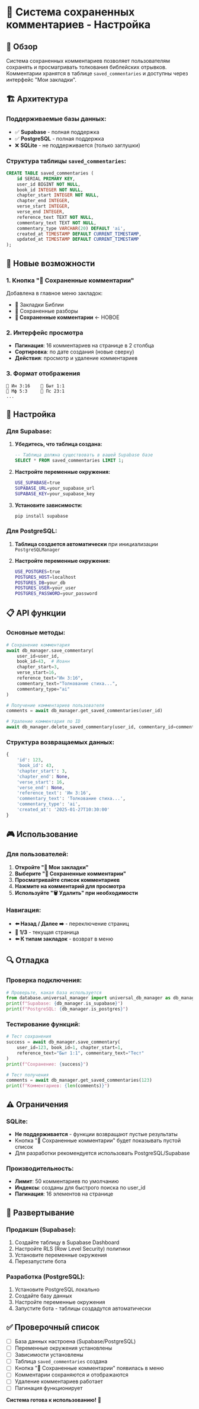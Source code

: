 # 📝 Система сохраненных комментариев - Настройка

## 🎯 Обзор

Система сохраненных комментариев позволяет пользователям сохранять и просматривать толкования библейских отрывков. Комментарии хранятся в таблице `saved_commentaries` и доступны через интерфейс "Мои закладки".

## 🏗️ Архитектура

### Поддерживаемые базы данных:
- ✅ **Supabase** - полная поддержка
- ✅ **PostgreSQL** - полная поддержка  
- ❌ **SQLite** - не поддерживается (только заглушки)

### Структура таблицы `saved_commentaries`:
```sql
CREATE TABLE saved_commentaries (
    id SERIAL PRIMARY KEY,
    user_id BIGINT NOT NULL,
    book_id INTEGER NOT NULL,
    chapter_start INTEGER NOT NULL,
    chapter_end INTEGER,
    verse_start INTEGER,
    verse_end INTEGER,
    reference_text TEXT NOT NULL,
    commentary_text TEXT NOT NULL,
    commentary_type VARCHAR(20) DEFAULT 'ai',
    created_at TIMESTAMP DEFAULT CURRENT_TIMESTAMP,
    updated_at TIMESTAMP DEFAULT CURRENT_TIMESTAMP
);
```

## 🚀 Новые возможности

### 1. Кнопка "📝 Сохраненные комментарии"
Добавлена в главное меню закладок:
- 📖 Закладки Библии
- 💬 Сохраненные разборы  
- **📝 Сохраненные комментарии** ← НОВОЕ

### 2. Интерфейс просмотра
- **Пагинация**: 16 комментариев на странице в 2 столбца
- **Сортировка**: по дате создания (новые сверху)
- **Действия**: просмотр и удаление комментариев

### 3. Формат отображения
```
📝 Ин 3:16    📝 Быт 1:1
📝 Мф 5:3     📝 Пс 23:1
...
```

## 🔧 Настройка

### Для Supabase:

1. **Убедитесь, что таблица создана:**
   ```sql
   -- Таблица должна существовать в вашей Supabase базе
   SELECT * FROM saved_commentaries LIMIT 1;
   ```

2. **Настройте переменные окружения:**
   ```bash
   USE_SUPABASE=true
   SUPABASE_URL=your_supabase_url
   SUPABASE_KEY=your_supabase_key
   ```

3. **Установите зависимости:**
   ```bash
   pip install supabase
   ```

### Для PostgreSQL:

1. **Таблица создается автоматически** при инициализации `PostgreSQLManager`

2. **Настройте переменные окружения:**
   ```bash
   USE_POSTGRES=true
   POSTGRES_HOST=localhost
   POSTGRES_DB=your_db
   POSTGRES_USER=your_user
   POSTGRES_PASSWORD=your_password
   ```

## 📋 API функции

### Основные методы:

```python
# Сохранение комментария
await db_manager.save_commentary(
    user_id=user_id,
    book_id=43,  # Иоанн
    chapter_start=3,
    verse_start=16,
    reference_text="Ин 3:16",
    commentary_text="Толкование стиха...",
    commentary_type="ai"
)

# Получение комментариев пользователя
comments = await db_manager.get_saved_commentaries(user_id)

# Удаление комментария по ID
await db_manager.delete_saved_commentary(user_id, commentary_id=comment_id)
```

### Структура возвращаемых данных:
```python
{
    'id': 123,
    'book_id': 43,
    'chapter_start': 3,
    'chapter_end': None,
    'verse_start': 16,
    'verse_end': None,
    'reference_text': 'Ин 3:16',
    'commentary_text': 'Толкование стиха...',
    'commentary_type': 'ai',
    'created_at': '2025-01-27T10:30:00'
}
```

## 🎮 Использование

### Для пользователей:

1. **Откройте "📝 Мои закладки"**
2. **Выберите "📝 Сохраненные комментарии"**
3. **Просматривайте список комментариев**
4. **Нажмите на комментарий для просмотра**
5. **Используйте "🗑️ Удалить" при необходимости**

### Навигация:
- **⬅️ Назад / Далее ➡️** - переключение страниц
- **📄 1/3** - текущая страница
- **⬅️ К типам закладок** - возврат в меню

## 🔍 Отладка

### Проверка подключения:
```python
# Проверьте, какая база используется
from database.universal_manager import universal_db_manager as db_manager
print(f"Supabase: {db_manager.is_supabase}")
print(f"PostgreSQL: {db_manager.is_postgres}")
```

### Тестирование функций:
```python
# Тест сохранения
success = await db_manager.save_commentary(
    user_id=123, book_id=1, chapter_start=1,
    reference_text="Быт 1:1", commentary_text="Тест"
)
print(f"Сохранение: {success}")

# Тест получения
comments = await db_manager.get_saved_commentaries(123)
print(f"Комментариев: {len(comments)}")
```

## ⚠️ Ограничения

### SQLite:
- **Не поддерживается** - функции возвращают пустые результаты
- Кнопка "📝 Сохраненные комментарии" будет показывать пустой список
- Для разработки рекомендуется использовать PostgreSQL/Supabase

### Производительность:
- **Лимит**: 50 комментариев по умолчанию
- **Индексы**: созданы для быстрого поиска по user_id
- **Пагинация**: 16 элементов на странице

## 🚀 Развертывание

### Продакшн (Supabase):
1. Создайте таблицу в Supabase Dashboard
2. Настройте RLS (Row Level Security) политики
3. Установите переменные окружения
4. Перезапустите бота

### Разработка (PostgreSQL):
1. Установите PostgreSQL локально
2. Создайте базу данных
3. Настройте переменные окружения
4. Запустите бота - таблицы создадутся автоматически

## ✅ Проверочный список

- [ ] База данных настроена (Supabase/PostgreSQL)
- [ ] Переменные окружения установлены
- [ ] Зависимости установлены
- [ ] Таблица `saved_commentaries` создана
- [ ] Кнопка "📝 Сохраненные комментарии" появилась в меню
- [ ] Комментарии сохраняются и отображаются
- [ ] Удаление комментариев работает
- [ ] Пагинация функционирует

**Система готова к использованию!** 🎯
